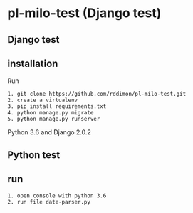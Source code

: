 # pl-milo-test (Django test)

## Django test

installation
------------

Run
```
1. git clone https://github.com/rddimon/pl-milo-test.git
2. create a virtualenv
3. pip install requirements.txt
4. python manage.py migrate
5. python manage.py runserver
```
Python 3.6 and Django 2.0.2

## Python test

run
------------

```
1. open console with python 3.6
2. run file date-parser.py
```